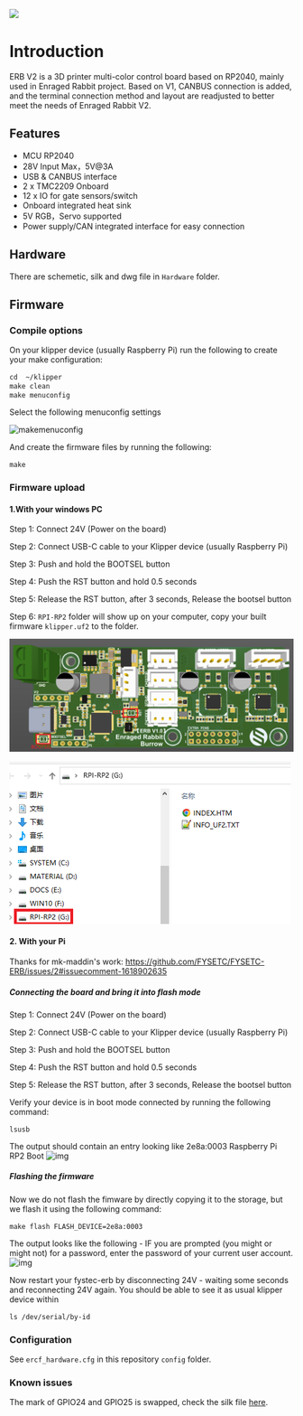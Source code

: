 ![](/images/兔子主板V2.45.png)

# Introduction

ERB V2 is a 3D printer multi-color control board based on RP2040, mainly used in Enraged Rabbit project. Based on V1, CANBUS connection is added, and the terminal connection method and layout are readjusted to better meet the needs of Enraged Rabbit V2.

## Features

- MCU RP2040 
- 28V Input Max，5V@3A
- USB & CANBUS interface
- 2 x TMC2209 Onboard
- 12 x IO for gate sensors/switch
- Onboard integrated heat sink
- 5V RGB，Servo supported
- Power supply/CAN integrated interface for easy connection

## Hardware

There are schemetic, silk and dwg file in `Hardware` folder.

## Firmware

### Compile options
On your klipper device (usually Raspberry Pi) run the following to create your make configuration:

```shell
cd  ~/klipper
make clean
make menuconfig
```

Select the following menuconfig settings

![makemenuconfig](https://user-images.githubusercontent.com/46523240/250621155-6161226d-e69b-42d0-9d05-fd7bc45cc3c5.png)

And create the firmware files by running the following:

```shell
make
```

### Firmware upload

#### 1.With your windows PC

Step 1: Connect 24V (Power on the board)

Step 2: Connect USB-C cable to your Klipper device (usually Raspberry Pi)

Step 3: Push and hold the BOOTSEL button

Step 4: Push the RST button and hold 0.5 seconds

Step 5: Release the RST button, after 3 seconds, Release the bootsel button

Step 6: `RPI-RP2` folder will show up on your computer, copy your built firmware `klipper.uf2` to the folder.

![](images/upload1.png)

![](images/upload.png)

#### 2. With your Pi 

Thanks for mk-maddin's work:
https://github.com/FYSETC/FYSETC-ERB/issues/2#issuecomment-1618902635

##### Connecting the board and bring it into flash mode

Step 1: Connect 24V (Power on the board)

Step 2: Connect USB-C cable to your Klipper device (usually Raspberry Pi)

Step 3: Push and hold the BOOTSEL button

Step 4: Push the RST button and hold 0.5 seconds

Step 5: Release the RST button, after 3 seconds, Release the bootsel button

Verify your device is in boot mode connected by running the following command:

```shell
lsusb
```

The output should contain an entry looking like 2e8a:0003 Raspberry Pi RP2 Boot
![img](https://user-images.githubusercontent.com/46523240/250623553-0dafeb98-9f59-4f13-b555-679653cd394e.png)

##### Flashing the firmware
Now we do not flash the fimware by directly copying it to the storage, but we flash it using the following command:

```shell
make flash FLASH_DEVICE=2e8a:0003
```

The output looks like the following - IF you are prompted (you might or might not) for a password, enter the password of your current user account.
![img](https://user-images.githubusercontent.com/46523240/250625435-4fdd95cf-b75b-43e0-8edd-82496b844ae6.png)

Now restart your fystec-erb by disconnecting 24V - waiting some seconds and reconnecting 24V again.
You should be able to see it as usual klipper device within 
```shell
ls /dev/serial/by-id
```

### Configuration

See `ercf_hardware.cfg` in this repository `config` folder.

### Known issues

The mark of GPIO24 and GPIO25 is swapped, check the silk file [here](https://github.com/FYSETC/FYSETC-ERB/blob/main/hardware/Silk%20Fixed.pdf).
